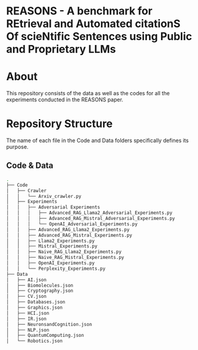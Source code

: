 # REASONS - A benchmark for REtrieval and Automated citationS Of scieNtific Sentences using Public and Proprietary LLMs

# About
This repository consists of the data as well as the codes for all the experiments conducted in the REASONS paper.

# Repository Structure
The name of each file in the Code and Data folders specifically defines its purpose.

## Code & Data

```bash
.
├── Code
│   ├── Crawler
│   │   └── Arxiv_crawler.py
│   ├── Experiments
│   │   ├── Adversarial Experiments
│   │   │   ├── Advanced_RAG_Llama2_Adversarial_Experiments.py
│   │   │   ├── Advanced_RAG_Mistral_Adversarial_Experiments.py
│   │   │   └── OpenAI_Adversarial_Experiments.py
│   │   ├── Advanced_RAG_Llama2_Experiments.py
│   │   ├── Advanced_RAG_Mistral_Experiments.py
│   │   ├── Llama2_Experiments.py
│   │   ├── Mistral_Experiments.py
│   │   ├── Naive_RAG_Llama2_Experiments.py
│   │   ├── Naive_RAG_Mistral_Experiments.py
│   │   ├── OpenAI_Experiments.py
│   │   └── Perplexity_Experiments.py
├── Data
│   ├── AI.json
│   ├── Biomolecules.json
│   ├── Cryptography.json
│   ├── CV.json
│   ├── Databases.json
│   ├── Graphics.json
│   ├── HCI.json
│   ├── IR.json
│   ├── NeuronsandCognition.json
│   ├── NLP.json
│   ├── QuantumComputing.json
│   └── Robotics.json
```
